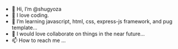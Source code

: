 - 👋 Hi, I’m @shugyoza
- 👀 I love coding.
- 🌱 I’m learning javascript, html, css, express-js framework, and pug template...
- 💞️ I would love collaborate on things in the near future...
- 📫 How to reach me ...

<!---
shugyoza/shugyoza is a ✨ special ✨ repository because its `README.md` (this file) appears on your GitHub profile.
You can click the Preview link to take a look at your changes.
--->
